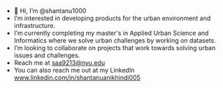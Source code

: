 - 👋 Hi, I’m @shantanu1000
- I’m interested in developing products for the urban environment and infrastructure. 
- I’m currently completing my master's in Applied Urban Science and Informatics where we solve urban challenges by working on datasets. 
- I’m looking to collaborate on projects that work towards solving urban issues and challenges.
- Reach me at saa9213@nyu.edu
- You can also reach me out at my LinkedIn www.linkedin.com/in/shantanuanikhindi005

<!---
shantanu1000/shantanu1000 is a ✨ special ✨ repository because its `README.md` (this file) appears on your GitHub profile.
You can click the Preview link to take a look at your changes.
--->
